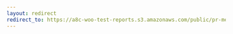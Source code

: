 ```yaml
---
layout: redirect
redirect_to: https://a8c-woo-test-reports.s3.amazonaws.com/public/pr-merge/44800/api/index.html
---
```

